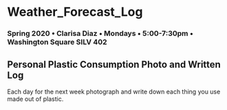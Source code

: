 # Weather_Forecast_Log

### Spring 2020 • Clarisa Diaz • Mondays • 5:00-7:30pm • Washington Square SILV 402

## Personal Plastic Consumption Photo and Written Log 

Each day for the next week photograph and write down each thing you use made out of plastic.